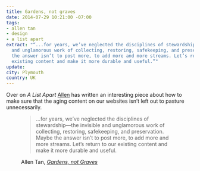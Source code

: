 ```yaml
---
title: Gardens, not graves
date: 2014-07-29 10:21:00 -07:00
tags:
- allen tan
- design
- a list apart
extract: "“...for years, we’ve neglected the disciplines of stewardship—the invisible
  and unglamorous work of collecting, restoring, safekeeping, and preservation. Maybe
  the answer isn’t to post more, to add more and more streams. Let’s return to our
  existing content and make it more durable and useful.”"
update:
city: Plymouth
country: UK
---
```


Over on *A List Apart* [Allen](http://tanmade.com) has written an interesting piece about how to make sure that the aging content on our websites isn’t left out to pasture unnecessarily.

<figure>
<blockquote>
<p>...for years, we’ve neglected the disciplines of stewardship—the invisible and unglamorous work of collecting, restoring, safekeeping, and preservation. Maybe the answer isn’t to post more, to add more and more streams. Let’s return to our existing content and make it more durable and useful.</p>
</blockquote>
<figcaption class="cite"><p>Allen Tan, <em><a href="http://alistapart.com/article/gardens-not-graves">Gardens, not Graves</a></em></p>
</figure>
